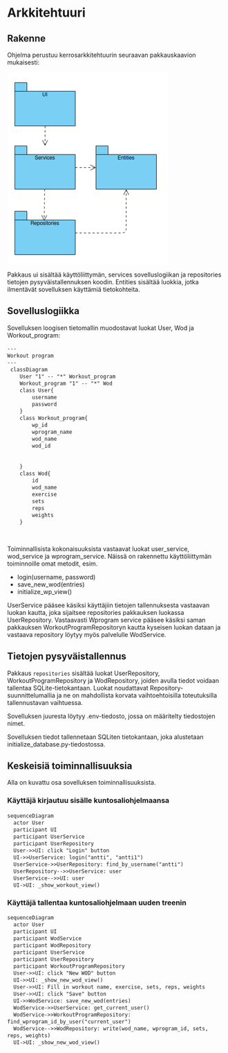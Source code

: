 # Arkkitehtuuri

## Rakenne

Ohjelma perustuu kerrosarkkitehtuurin seuraavan pakkauskaavion mukaisesti:

![Pakkauskaavio](./kuvat/Pakkauskaavio.png)

Pakkaus ui sisältää käyttöliittymän, services sovelluslogiikan ja repositories tietojen pysyväistallennuksen koodin. Entities sisältää luokkia, jotka ilmentävät sovelluksen käyttämiä tietokohteita.

## Sovelluslogiikka

Sovelluksen loogisen tietomallin muodostavat luokat User, Wod ja Workout_program:

```mermaid
---
Workout program
---
 classDiagram
    User "1" -- "*" Workout_program
    Workout_program "1" -- "*" Wod
    class User{
        username
        password
    }
    class Workout_program{
        wp_id
        wprogram_name
        wod_name
        wod_id
        

    }
    class Wod{
        id
        wod_name
        exercise
        sets
        reps
        weights
    }

    
```

Toiminnallisista kokonaisuuksista vastaavat luokat user_service, wod_service ja wprogram_service. Näissä on rakennettu käyttöliittymän toiminnoille omat metodit, esim. 
- login(username, password)
- save_new_wod(entries)
- initialize_wp_view()

UserService pääsee käsiksi käyttäjiin tietojen tallennuksesta vastaavan luokan kautta, joka sijaitsee repositories pakkauksen luokassa UserRepository. Vastaavasti Wprogram service pääsee käsiksi saman pakkauksen WorkoutProgramRepositoryn kautta kyseisen luokan dataan ja vastaava repository löytyy myös palvelulle WodService.

## Tietojen pysyväistallennus

Pakkaus `repositories` sisältää luokat UserRepository, WorkoutProgramRepository ja WodRepository, joiden avulla tiedot voidaan tallentaa SQLite-tietokantaan.
Luokat noudattavat Repository-suunnittelumallia ja ne on mahdollista korvata vaihtoehtoisilla toteutuksilla tallennustavan vaihtuessa.

Sovelluksen juuresta löytyy .env-tiedosto, jossa on määritelty tiedostojen nimet.

Sovelluksen tiedot tallennetaan SQLiten tietokantaan, joka alustetaan initialize_database.py-tiedostossa.

## Keskeisiä toiminnallisuuksia

Alla on kuvattu osa sovelluksen toiminnallisuuksista.

### Käyttäjä kirjautuu sisälle kuntosaliohjelmaansa

```mermaid
sequenceDiagram
  actor User
  participant UI
  participant UserService
  participant UserRepository
  User->>UI: click "Login" button
  UI->>UserService: login("antti", "antti1")
  UserService->>UserRepository: find_by_username("antti")
  UserRepository-->>UserService: user
  UserService-->>UI: user
  UI->UI: _show_workout_view()
```

### Käyttäjä tallentaa kuntosaliohjelmaan uuden treenin

```mermaid
sequenceDiagram
  actor User
  participant UI
  participant WodService
  participant WodRepository
  participant UserService
  participant UserRepository
  participant WorkoutProgramRepository
  User->>UI: click "New WOD" button
  UI->>UI: _show_new_wod_view()
  User->>UI: Fill in workout name, exercise, sets, reps, weights
  User->>UI: click "Save" button
  UI->>WodService: save_new_wod(entries)
  WodService->>UserService: get_current_user()
  WodService->>WorkoutProgramRepository: find_wprogram_id_by_user("current_user")
  WodService-->>WodRepository: write(wod_name, wprogram_id, sets, reps, weights)
  UI->UI: _show_new_wod_view()
  ```